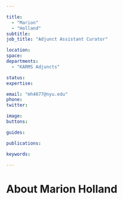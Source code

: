 ```yaml
---

title:
  - "Marion"
  - "Holland"
subtitle: 
job_title: "Adjunct Assistant Curator"

location: 
space: 
departments:
  - "KARMS Adjuncts"

status: 
expertise:

email: "mh4077@nyu.edu"
phone: 
twitter: 

image: 
buttons:

guides:

publications:

keywords:

---
```


# About Marion Holland


